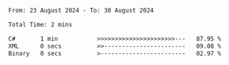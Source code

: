 <!--START_SECTION:waka-->

```txt
From: 23 August 2024 - To: 30 August 2024

Total Time: 2 mins

C#       1 min           >>>>>>>>>>>>>>>>>>>>>>---   87.95 %
XML      0 secs          >>-----------------------   09.08 %
Binary   0 secs          >------------------------   02.97 %
```

<!--END_SECTION:waka-->
